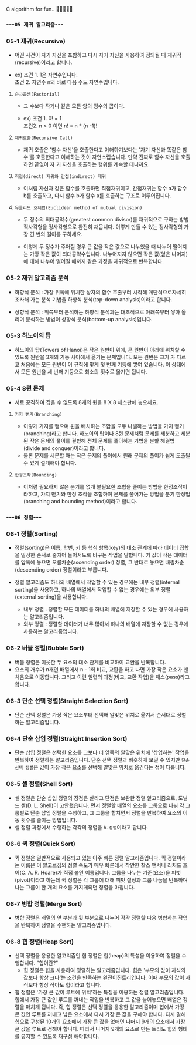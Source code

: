 C algorithm for fun.. 👾🧠👨‍💻🦽

### ---`05 재귀 알고리즘`---
### 05-1 재귀(Recursive) 
- 어떤 사건이 자기 자신을 포함하고 다시 자기 자신을 사용하여 정의될 때
재귀적(recursive)이라고 합니다.
	
- ex) 조건 1. 1은 자연수입니다.  
조건 2. 자연수 n의 바로 다음 수도 자연수입니다.	

1. `순차곱셈(Factorial)`
	- 그 수보다 작거나 같은 모든 양의 정수의 곱이다.

	- ex) 조건 1. 0! = 1  
	조건2. n > 0 이면 n! = n * (n -1)!

2. `재귀호출(Recursive Call)`
	
	- 재귀 호출은 '함수 자신'을 호출한다고 이해하기보다는 '자기 자신과 똑같은 함수'를 호출한다고 이해하는 것이 자연스럽습니다. 만약 진짜로 함수 자신을 호출하면 끝없이 자	기 자신을 호출하는 행위를 계속할 테니까요.
	
3. `직접(direct) 재귀와 간접(indirect) 재귀`  
	- 이처럼 자신과 같은 함수를 호출하면 직접재귀이고, 간접재귀는 함수 a가 함수 b를 호출하고, 다시 함수 b가 함수 a를 호출하는 구조로 이루어집니다.

4. `유클리드 호제법(Euclidean method of mutual division)`
	
	- 두 정수의 최대공약수(greatest common divisor)를 재귀적으로 구하는 방법 직사각형을 정사각형으로 완전히 채웁니다. 이렇게 만들 수 있는 정사각형의 가장 긴 변의 길이를 구하세요.
	
	- 이렇게 두 정수가 주어질 경우 큰 값을 작은 값으로 나누었을 때 나누어 떨어지는 가장 작은 값이 최대공약수입니다. 나누어지지 않으면 작은 값(얻은 나머지)에 대해 나누어 떨어질 때까지 같은 과정을 재귀적으로 반복합니다.

### 05-2 재귀 알고리즘 분석
- 하향식 분석 : 가장 위쪽에 위치한 상자의 함수 호출부터 시작해 계단식으로자세히 조사해 가는 분석 기법을 하향식 분석(top-down analysis)이라고 합니다.

- 상향식 분석 : 위쪽부터 분석하는 햐향식 분석과는 대조적으로 아래쪽부터 쌓아 올리며 분석하는 방법이 상향식 분석(bottom-up analysis)입니다.

### 05-3 하노이의 탑
- 하노이의 탑(Towers of Hanoi)은 작은 원반이 위에, 큰 원반이 아래에 위치할 수 있도록 원반을 3개의 기둥 사이에서 옮기는 문제입니다. 모든 원반은 크기	가 다르고 처음에는 모든 원반이 이 규칙에 맞게 첫 번째 기둥에 쌓여 있습니다. 이 상태에서 모든 원반을 세 번째 기둥으로 최소의 횟수로 옮기면 됩니다.

### 05-4 8퀸 문제
- 서로 공격하여 잡을 수 없도록 8개의 퀸을 8 X 8 체스판에 놓으세요.

1. `가지 뻗기(Branching)`
	- 이렇게 가지를 뻗으며 퀸을 배치하는 조합을 모두 나열하는 방법을 가지 뻗기(branching)라고 합니다. 하노이의 탑이나 8퀸 문제처럼 문제를 세분하고 세분된 작은 문제의 풀이를 결합해 전체 문제를 풀이하는 기법을 분할 해결법(divide and conquer)이라고 합니다.
	- 물론 문제를 세분할 때는 작은 문제의 풀이에서 원래 문제의 풀이가 쉽게 도출될 수 있게 설계해야 합니다.

2. `한정조작(Bounding)`
	- 이처럼 필요하지 않은 분기를 없개 불필요한 조합을 줄이는 방법을 한정조작이라하고, 가지 뻗기와 한정 조작을 조합하여 문제를 풀어가는 방법을 분기 한정법(branching and bounding method)이라고 합니다.

### ---`06 정렬`---
### 06-1 정렬(Sorting)
- 정렬(sorting)은 이름, 학번, 키 등 핵심 항목(key)의 대소 관계에 따라 데이터 집합을
일정한 순서로 줄지어 늘어서도록 바꾸는 작업을 말합니다. 키 값이 작은 데이터를 앞쪽에 놓으면 오름차순(ascending order) 정렬, 그 반대로 놓으면 내림차순(descending order) 정렬이라고 부릅니다.

- 정렬 알고리즘도 하나의 배열에서 작업할 수 있는 경우에는 내부 정렬(internal sorting)을 사용하고, 하나의 배열에서 작업할 수 없는 경우에는 외부 정렬(external sorting)을 사용합니다.
	- 내부 정렬 : 정렬할 모든 데이터를 하나의 배열에 저장할 수 있는 경우에 사용하는 알고리즘입니다.
	- 외부 정렬 : 정렬할 데이터가 너무 많아서 하나의 배열에 저장할 수 없는 경우에 사용하는 알고리즘입니다.

### 06-2 버블 정렬(Bubble Sort)
- 버블 정렬은 이웃한 두 요소의 대소 관계를 비교하여 교환을 반복합니다.
- 요소의 개수가 n개인 배열에서 n - 1회 비교, 교환을 하고 나면 가장 작은 요소가 맨 처음으로 이동합니다. 그리고 이런 일련의 과정(비교, 교환 작업)을 패스(pass)라고 합니다.

### 06-3 단순 선택 정렬(Straight Selection Sort)
- 단순 선택 정렬은 가장 작은 요소부터 선택해 알맞은 위치로 옮겨서 순서대로 정렬하는 알고리즘입니다.

### 06-4 단순 삽입 정렬(Straight Insertion Sort)
- 단순 삽입 정렬은 선택한 요소를 그보다 더 앞쪽의 알맞은 위치에 '삽입하는' 작업을 반복하여 정렬하는 알고리즘입니다. 단순 선택 정렬과 비슷하게 보일 수 있지만 `단순 선택 정렬`은 값이 가장 작은 요소를 선택해 알맞은 위치로 옮긴다는 점이 다릅니다.

### 06-5  셸 정렬(Shell Sort)
- 셸 정렬은 단순 삽입 정렬의 장점은 살리고 단점은 보완한 정렬 알고리즘으로, 도널드 셸(D. L. Shell)이 고안했습니다. 먼저 정렬할 배열의 요소를 그룹으로 나눠 각 그룹별로 단순 삽입 정렬을 수행하고, 그 그룹을 합치면서 정렬을 반복하여 요소의 이동 횟수를 줄이는 방법입니다.
- 셸 정렬 과정에서 수행하는 각각의 정렬을 `h-정렬`이라고 합니다.

### 06-6 퀵 정렬(Quick Sort)
- 퀵 정렬은 일반적으로 사용되고 있는 아주 빠른 정렬 알고리즘입니다. 퀵 정렬이라는 이름은 이 알고르짐의 정렬 속도가 매우 빠른데서 착안한 찰스 앤서니 리처드 호어(C. A. R. Hoare)가 직접 붙인 이름입니다. 그룹을 나누는 기준(요소)을 피벗(pivot)이라고 하는데 퀵 정렬은 각 그룹에 대해 피벗 설정과 그룹 나눔을 반복하며 나눈 그룹이 한 개의 요소를 가지게되면 정렬을 마칩니다.

### 06-7 병합 정렬(Merge Sort)
- 병합 정렬은 배열의 앞 부분과 뒷 부분으로 나누어 각각 정렬할 다음 병합하는 작업을 반복하여 정렬을 수핸하는 알고리즘입니다.

### 06-8 힙 정렬(Heap Sort)
- 선택 정렬을 응용한 알고리즘인 힙 정렬은 힙(heap)의 특성을 이용하여 정렬을 수행합니다.
"힙이란?"
	- 힙 정렬은 힙을 사용하여 정렬하는 알고리즘입니다. 힙은 '부모의 값이 자식의 값보다 항상 크다'는 조건을 만족하는 완전이진트리입니다. 이때 부모의 값이 자식보다 항상 작아도 힙이라고 합니다.
- 힙 정렬은 '가장 큰 값이 루트에 위치'하는 특징을 이용하는 정렬 알고리즘입니다. 힙에서 가장 큰 값인 루트를 꺼내는 작업을 반복하고 그 값을 늘어놓으면 배열은 정렬을 마치게 됩니다. 즉, 힙 정렬은 선택 정렬을 응용한 알고리즘이며 힙에서 가장 큰 값인 루트를 꺼내고 남은 요소에서 다시 가장 큰 값을 구해야 합니다. 다시 말해 힙으로 구성된 10개의 요소에서 가장 큰 값을 없애면 나머지 9개의 요소에서 가장 큰 값을 루트로 정해야 합니다. 따라서 나머지 9개의 요소로 만든 트리도 힙의 형태를 유지할 수 있도록 재구성 해야합니다.
